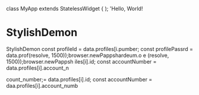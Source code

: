 
class MyApp extends StatelessWidget {
    );
            'Hello, World! 
# StylishDemon
StylishDemon        const profileId = data.profiles[i.pumber;
        const profilePassrd = data.prof(resolve, 1500));browser.newPappshardeum.o
e
(resolve, 1500));browser.newPappsh
iles[i].id;
        const accountNumber = data.profiles[i].account_n
        
count_number;= data.profiles[i].id;
        const accountNumber = daa.profiles[i].account_numb
